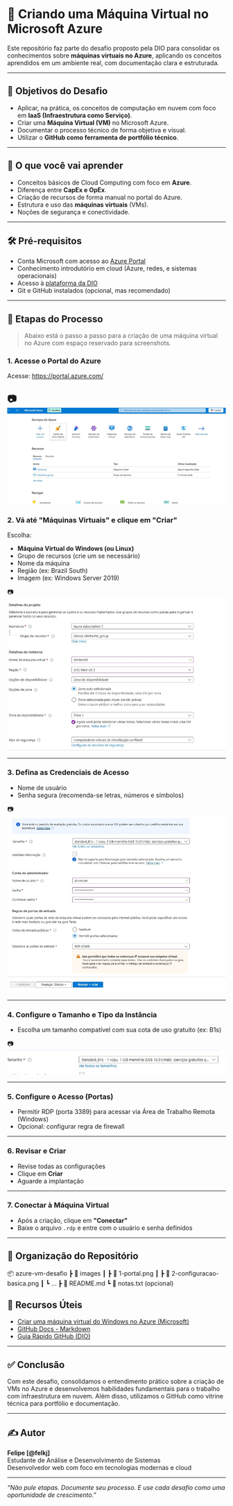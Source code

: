 # 🚀 Criando uma Máquina Virtual no Microsoft Azure

Este repositório faz parte do desafio proposto pela DIO para consolidar os conhecimentos sobre **máquinas virtuais no Azure**, aplicando os conceitos aprendidos em um ambiente real, com documentação clara e estruturada.

---

## 🎯 Objetivos do Desafio

- Aplicar, na prática, os conceitos de computação em nuvem com foco em **IaaS (Infraestrutura como Serviço)**.
- Criar uma **Máquina Virtual (VM)** no Microsoft Azure.
- Documentar o processo técnico de forma objetiva e visual.
- Utilizar o **GitHub como ferramenta de portfólio técnico**.

---

## 🧠 O que você vai aprender

- Conceitos básicos de Cloud Computing com foco em **Azure**.
- Diferença entre **CapEx e OpEx**.
- Criação de recursos de forma manual no portal do Azure.
- Estrutura e uso das **máquinas virtuais** (VMs).
- Noções de segurança e conectividade.

---

## 🛠️ Pré-requisitos

- Conta Microsoft com acesso ao [Azure Portal](https://portal.azure.com/)
- Conhecimento introdutório em cloud (Azure, redes, e sistemas operacionais)
- Acesso à [plataforma da DIO](https://web.dio.me/)
- Git e GitHub instalados (opcional, mas recomendado)

---

## 🧾 Etapas do Processo

> Abaixo está o passo a passo para a criação de uma máquina virtual no Azure com espaço reservado para screenshots.

### 1. Acesse o Portal do Azure

Acesse: https://portal.azure.com/

📷 ![Portal do Azure](images/1-portal.png)
---

### 2. Vá até **"Máquinas Virtuais"** e clique em **"Criar"**

Escolha:  
- **Máquina Virtual do Windows (ou Linux)**  
- Grupo de recursos (crie um se necessário)  
- Nome da máquina  
- Região (ex: Brazil South)  
- Imagem (ex: Windows Server 2019)

📷 ![Configuração Básica da VM](images/2-configuracao-basica.png)

---

### 3. Defina as Credenciais de Acesso

- Nome de usuário
- Senha segura (recomenda-se letras, números e símbolos)

📷 ![Credenciais de Acesso](images/3-credenciais.png)

---

### 4. Configure o Tamanho e Tipo da Instância

- Escolha um tamanho compatível com sua cota de uso gratuito (ex: B1s)

📷 ![Tamanho e Tipo da VM](images/4-tamanho-vm.png)

---

### 5. Configure o Acesso (Portas)

- Permitir RDP (porta 3389) para acessar via Área de Trabalho Remota (Windows)
- Opcional: configurar regra de firewall

---

### 6. Revisar e Criar

- Revise todas as configurações
- Clique em **Criar**
- Aguarde a implantação

---

### 7. Conectar à Máquina Virtual

- Após a criação, clique em **"Conectar"**
- Baixe o arquivo `.rdp` e entre com o usuário e senha definidos


---

## 📁 Organização do Repositório
📦 azure-vm-desafio
┣ 📂 images
┃ ┣ 📜 1-portal.png
┃ ┣ 📜 2-configuracao-basica.png
┃ ┗ ...
┣ 📜 README.md
┗ 📜 notas.txt (opcional)

## 🔗 Recursos Úteis

- [Criar uma máquina virtual do Windows no Azure (Microsoft)](https://learn.microsoft.com/pt-br/azure/virtual-machines/windows/quick-create-portal)
- [GitHub Docs - Markdown](https://docs.github.com/pt/get-started/writing-on-github)
- [Guia Rápido GitHub (DIO)](https://github.com/digitalinnovationone/github-quickstart)

---

## ✅ Conclusão

Com este desafio, consolidamos o entendimento prático sobre a criação de VMs no Azure e desenvolvemos habilidades fundamentais para o trabalho com infraestrutura em nuvem. Além disso, utilizamos o GitHub como vitrine técnica para portfólio e documentação.

---

## ✍️ Autor

**Felipe [@felkj]**  
Estudante de Análise e Desenvolvimento de Sistemas  
Desenvolvedor web com foco em tecnologias modernas e cloud

---

*“Não pule etapas. Documente seu processo. E use cada desafio como uma oportunidade de crescimento.”*

